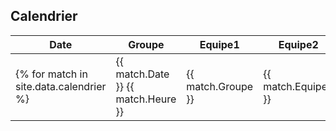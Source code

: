 ## Calendrier

| Date | Groupe | Equipe1 | Equipe2 |
| ---- | ------ | ------- | ------- |
{% for match in site.data.calendrier %}| {{ match.Date }} {{ match.Heure }} | {{ match.Groupe }}| {{ match.Equipe1 }} | {{ match.Equipe2 }} |{% endfor %}

